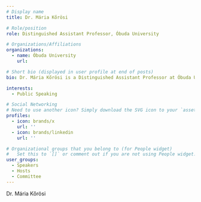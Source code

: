 ```yaml
---
# Display name
title: Dr. Mária Kőrösi

# Role/position
role: Distinguished Assistant Professor, Óbuda University

# Organizations/Affiliations
organizations:
  - name: Óbuda University
    url: 

# Short bio (displayed in user profile at end of posts)
bio: Dr. Mária Kőrösi is a Distinguished Assistant Professor at Óbuda University.

interests:
  - Public Speaking

# Social Networking
# Need to use another icon? Simply download the SVG icon to your `assets/media/icons/` folder.
profiles:
  - icon: brands/x
    url: ''
  - icon: brands/linkedin
    url: ''

# Organizational groups that you belong to (for People widget)
#   Set this to `[]` or comment out if you are not using People widget.
user_groups:
  - Speakers
  - Hosts
  - Committee
---
```


Dr. Mária Kőrösi